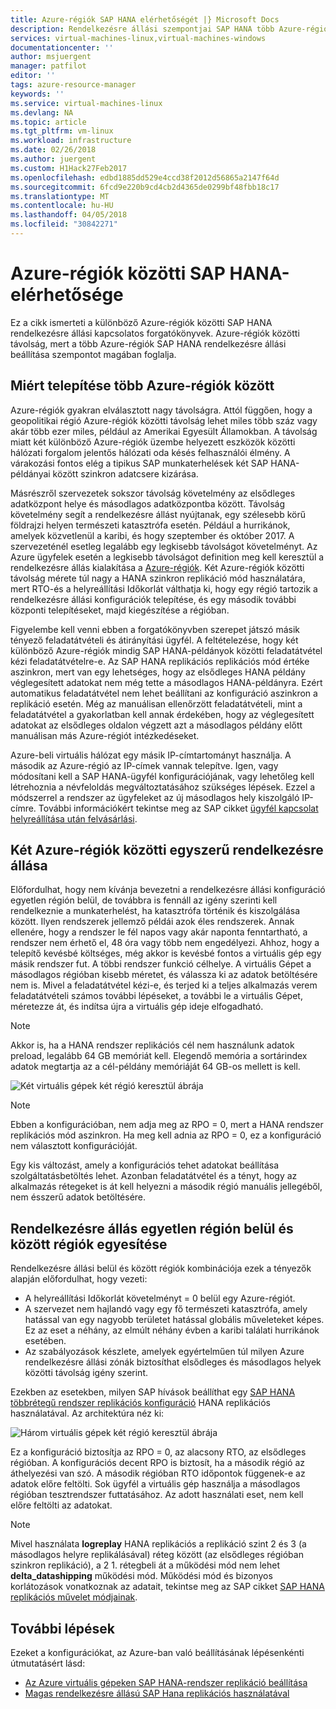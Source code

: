 ```yaml
---
title: Azure-régiók SAP HANA elérhetőségét |} Microsoft Docs
description: Rendelkezésre állási szempontjai SAP HANA több Azure-régiók az Azure virtuális gépeken futó áttekintése.
services: virtual-machines-linux,virtual-machines-windows
documentationcenter: ''
author: msjuergent
manager: patfilot
editor: ''
tags: azure-resource-manager
keywords: ''
ms.service: virtual-machines-linux
ms.devlang: NA
ms.topic: article
ms.tgt_pltfrm: vm-linux
ms.workload: infrastructure
ms.date: 02/26/2018
ms.author: juergent
ms.custom: H1Hack27Feb2017
ms.openlocfilehash: edbd1885dd529e4ccd38f2012d56865a2147f64d
ms.sourcegitcommit: 6fcd9e220b9cd4cb2d4365de0299bf48fbb18c17
ms.translationtype: MT
ms.contentlocale: hu-HU
ms.lasthandoff: 04/05/2018
ms.locfileid: "30842271"
---
```

# <a name="sap-hana-availability-across-azure-regions"></a>Azure-régiók közötti SAP HANA-elérhetősége

Ez a cikk ismerteti a különböző Azure-régiók közötti SAP HANA rendelkezésre állási kapcsolatos forgatókönyvek. Azure-régiók közötti távolság, mert a több Azure-régiók SAP HANA rendelkezésre állási beállítása szempontot magában foglalja.

## <a name="why-deploy-across-multiple-azure-regions"></a>Miért telepítése több Azure-régiók között

Azure-régiók gyakran elválasztott nagy távolságra. Attól függően, hogy a geopolitikai régió Azure-régiók közötti távolság lehet miles több száz vagy akár több ezer miles, például az Amerikai Egyesült Államokban. A távolság miatt két különböző Azure-régiók üzembe helyezett eszközök közötti hálózati forgalom jelentős hálózati oda késés felhasználói élmény. A várakozási fontos elég a tipikus SAP munkaterhelések két SAP HANA-példányai között szinkron adatcsere kizárása. 

Másrészről szervezetek sokszor távolság követelmény az elsődleges adatközpont helye és másodlagos adatközpontba között. Távolság követelmény segít a rendelkezésre állást nyújtanak, egy szélesebb körű földrajzi helyen természeti katasztrófa esetén. Például a hurrikánok, amelyek közvetlenül a karibi, és hogy szeptember és október 2017. A szervezeténél esetleg legalább egy legkisebb távolságot követelményt. Az Azure ügyfelek esetén a legkisebb távolságot definition meg kell keresztül a rendelkezésre állás kialakítása a [Azure-régiók](https://azure.microsoft.com/regions/). Két Azure-régiók közötti távolság mérete túl nagy a HANA szinkron replikáció mód használatára, mert RTO-és a helyreállítási Időkorlát válthatja ki, hogy egy régió tartozik a rendelkezésre állási konfigurációk telepítése, és egy második további központi telepítéseket, majd kiegészítése a régióban.

Figyelembe kell venni ebben a forgatókönyvben szerepet játszó másik tényező feladatátvételi és átirányítási ügyfél. A feltételezése, hogy két különböző Azure-régiók mindig SAP HANA-példányok közötti feladatátvétel kézi feladatátvételre-e. Az SAP HANA replikációs replikációs mód értéke aszinkron, mert van egy lehetséges, hogy az elsődleges HANA példány véglegesített adatokat nem még tette a másodlagos HANA-példányra. Ezért automatikus feladatátvétel nem lehet beállítani az konfiguráció aszinkron a replikáció esetén. Még az manuálisan ellenőrzött feladatátvételi, mint a feladatátvétel a gyakorlatban kell annak érdekében, hogy az véglegesített adatokat az elsődleges oldalon végzett azt a másodlagos példány előtt manuálisan más Azure-régiót intézkedéseket.
 
Azure-beli virtuális hálózat egy másik IP-címtartományt használja. A második az Azure-régió az IP-címek vannak telepítve. Igen, vagy módosítani kell a SAP HANA-ügyfél konfigurációjának, vagy lehetőleg kell létrehoznia a névfeloldás megváltoztatásához szükséges lépések. Ezzel a módszerrel a rendszer az ügyfeleket az új másodlagos hely kiszolgáló IP-címre. További információkért tekintse meg az SAP cikket [ügyfél kapcsolat helyreállítása után felvásárlási](https://help.sap.com/doc/6b94445c94ae495c83a19646e7c3fd56/2.0.02/en-US/c93a723ceedc45da9a66ff47672513d3.html).   

## <a name="simple-availability-between-two-azure-regions"></a>Két Azure-régiók közötti egyszerű rendelkezésre állása

Előfordulhat, hogy nem kívánja bevezetni a rendelkezésre állási konfiguráció egyetlen régión belül, de továbbra is fennáll az igény szerinti kell rendelkeznie a munkaterhelést, ha katasztrófa történik és kiszolgálása között. Ilyen rendszerek jellemző példái azok éles rendszerek. Annak ellenére, hogy a rendszer le fél napos vagy akár naponta fenntartható, a rendszer nem érhető el, 48 óra vagy több nem engedélyezi. Ahhoz, hogy a telepítő kevésbé költséges, még akkor is kevésbé fontos a virtuális gép egy másik rendszer fut. A többi rendszer funkció célhelye. A virtuális Gépet a másodlagos régióban kisebb méretet, és válassza ki az adatok betöltésére nem is. Mivel a feladatátvétel kézi-e, és terjed ki a teljes alkalmazás verem feladatátvételi számos további lépéseket, a további le a virtuális Gépet, méretezze át, és indítsa újra a virtuális gép ideje elfogadható.

> [!NOTE]
> Akkor is, ha a HANA rendszer replikációs cél nem használunk adatok preload, legalább 64 GB memóriát kell. Elegendő memória a sortárindex adatok megtartja az a cél-példány memóriáját 64 GB-os mellett is kell.

![Két virtuális gépek két régió keresztül ábrája](./media/sap-hana-availability-two-region/two_vm_HSR_async_2regions_nopreload.PNG)

> [!NOTE]
> Ebben a konfigurációban, nem adja meg az RPO = 0, mert a HANA rendszer replikációs mód aszinkron. Ha meg kell adnia az RPO = 0, ez a konfiguráció nem választott konfigurációját.

Egy kis változást, amely a konfigurációs tehet adatokat beállítása szolgáltatásbetöltés lehet. Azonban feladatátvétel és a tényt, hogy az alkalmazás rétegeket is át kell helyezni a második régió manuális jellegéből, nem ésszerű adatok betöltésére. 

## <a name="combine-availability-within-one-region-and-across-regions"></a>Rendelkezésre állás egyetlen régión belül és között régiók egyesítése 

Rendelkezésre állási belül és között régiók kombinációja ezek a tényezők alapján előfordulhat, hogy vezeti:

- A helyreállítási Időkorlát követelményt = 0 belül egy Azure-régiót.
- A szervezet nem hajlandó vagy egy fő természeti katasztrófa, amely hatással van egy nagyobb területet hatással globális műveleteket képes. Ez az eset a néhány, az elmúlt néhány évben a karibi találati hurrikánok esetében.
- Az szabályozások készlete, amelyek egyértelműen túl milyen Azure rendelkezésre állási zónák biztosíthat elsődleges és másodlagos helyek közötti távolság igény szerint.

Ezekben az esetekben, milyen SAP hívások beállíthat egy [SAP HANA többrétegű rendszer replikációs konfiguráció](https://help.sap.com/viewer/6b94445c94ae495c83a19646e7c3fd56/2.0.02/en-US/ca6f4c62c45b4c85a109c7faf62881fc.html) HANA replikációs használatával. Az architektúra néz ki:

![Három virtuális gépek két régió keresztül ábrája](./media/sap-hana-availability-two-region/three_vm_HSR_async_2regions_ha_and_dr.PNG)

Ez a konfiguráció biztosítja az RPO = 0, az alacsony RTO, az elsődleges régióban. A konfigurációs decent RPO is biztosít, ha a második régió az áthelyezési van szó. A második régióban RTO időpontok függenek-e az adatok előre feltölti. Sok ügyfél a virtuális gép használja a másodlagos régióban tesztrendszer futtatásához. Az adott használati eset, nem kell előre feltölti az adatokat.

> [!NOTE]
> Mivel használata **logreplay** HANA replikációs a replikáció szint 2 és 3 (a másodlagos helyre replikálásával) réteg között (az elsődleges régióban szinkron replikáció), a 2 1. rétegbeli át a működési mód nem lehet **delta_datashipping** működési mód. Működési mód és bizonyos korlátozások vonatkoznak az adatait, tekintse meg az SAP cikket [SAP HANA replikációs művelet módjainak](https://help.sap.com/viewer/6b94445c94ae495c83a19646e7c3fd56/2.0.02/en-US/627bd11e86c84ec2b9fcdf585d24011c.html). 

## <a name="next-steps"></a>További lépések

Ezeket a konfigurációkat, az Azure-ban való beállításának lépésenkénti útmutatásért lásd:

- [Az Azure virtuális gépeken SAP HANA-rendszer replikáció beállítása](sap-hana-high-availability.md)
- [Magas rendelkezésre állású SAP Hana replikációs használatával](https://blogs.sap.com/2018/01/08/your-sap-on-azure-part-4-high-availability-for-sap-hana-using-system-replication/)

 



 
  
